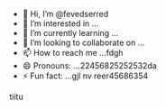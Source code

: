 - 👋 Hi, I’m @fevedserred
- 👀 I’m interested in ...
- 🌱 I’m currently learning ...
- 💞️ I’m looking to collaborate on ...
- 📫 How to reach me ...fdgh
- 😄 Pronouns: ...22456825252532da
- ⚡ Fun fact: ...gjl
nv reer45686354
<!---lk.256621dryt
fevedserred/fevedserred is a ✨ special ✨ reposisdftory because its `README.md` (this file) appears on your GitHub profile.
You can click the Preview link to take a look at your changes.
--->tiitu
